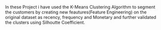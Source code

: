 In these Project i have used the K-Means Clustering Algorithm to segment the customers by creating new feautures(Feature Engineering) on the original dataset as recency, frequency and Monetary and further validated the clusters using Silhoutte Coefficient.
